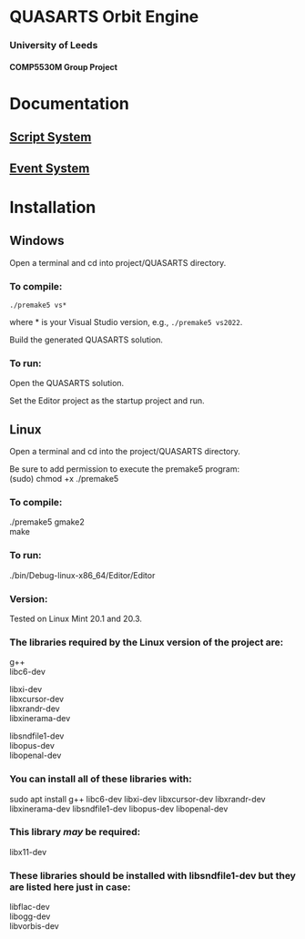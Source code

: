 # QUASARTS Orbit Engine
### University of Leeds
#### COMP5530M Group Project

# Documentation #
## [Script System](./project/QUASARTS/Engine/src/Scripts/README.md) 
## [Event System](./project/QUASARTS/Engine/src/Event/README.md)

# Installation #
## Windows

Open a terminal and cd into project/QUASARTS directory.

### To compile:
`./premake5 vs*`

where * is your Visual Studio version, e.g., `./premake5 vs2022`.

Build the generated QUASARTS solution.

### To run:
Open the QUASARTS solution.

Set the Editor project as the startup project and run.

## Linux

Open a terminal and cd into the project/QUASARTS directory.

Be sure to add permission to execute the premake5 program:\
(sudo) chmod +x ./premake5

### To compile:
./premake5 gmake2\
make

### To run:
./bin/Debug-linux-x86_64/Editor/Editor

### Version:

Tested on Linux Mint 20.1 and 20.3.

### The libraries required by the Linux version of the project are:

g++\
libc6-dev

libxi-dev\
libxcursor-dev\
libxrandr-dev\
libxinerama-dev

libsndfile1-dev\
libopus-dev\
libopenal-dev

### You can install all of these libraries with:

sudo apt install g++ libc6-dev libxi-dev libxcursor-dev libxrandr-dev libxinerama-dev libsndfile1-dev libopus-dev libopenal-dev

### This library *may* be required:

libx11-dev

### These libraries should be installed with libsndfile1-dev but they are listed here just in case:

libflac-dev\
libogg-dev\
libvorbis-dev
